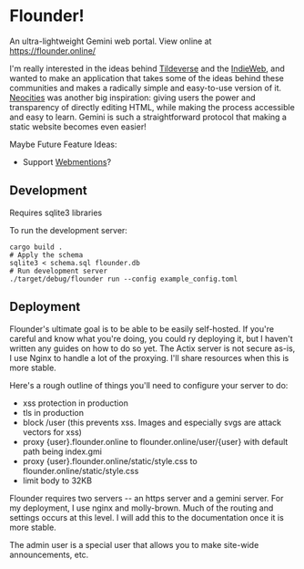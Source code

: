 # Flounder!

An ultra-lightweight Gemini web portal. View online at https://flounder.online/

I'm really interested in the ideas behind [Tildeverse](https://tildeverse.org/) and the [IndieWeb](https://indieweb.org/), and wanted to make an application that takes some of the ideas behind these communities and makes a radically simple and easy-to-use version of it. [Neocities](https://neocities.org/) was another big inspiration: giving users the power and transparency of directly editing HTML, while making the process accessible and easy to learn. Gemini is such a straightforward protocol that making a static website becomes even easier!

Maybe Future Feature Ideas:

* Support [Webmentions](https://indieweb.org/Webmention)? 

## Development

Requires sqlite3 libraries

To run the development server:

```
cargo build .
# Apply the schema
sqlite3 < schema.sql flounder.db
# Run development server
./target/debug/flounder run --config example_config.toml
```

## Deployment

Flounder's ultimate goal is to be able to be easily self-hosted. If you're careful and know what you're doing, you could ry deploying it, but I haven't written any guides on how to do so yet. The Actix server is not secure as-is, I use Nginx to handle a lot of the proxying. I'll share resources when this is more stable.

Here's a rough outline of things you'll need to configure your server to do:
- xss protection in production
- tls in production
- block /user (this prevents xss. Images and especially svgs are attack vectors for xss)
- proxy {user}.flounder.online to flounder.online/user/{user} with default path being index.gmi
- proxy {user}.flounder.online/static/style.css to flounder.online/static/style.css
- limit body to 32KB


Flounder requires two servers -- an https server and a gemini server. For my deployment, I use nginx and molly-brown. Much of the routing and settings occurs at this level. I will add this to the documentation once it is more stable. 

The admin user is a special user that allows you to make site-wide announcements, etc. 
